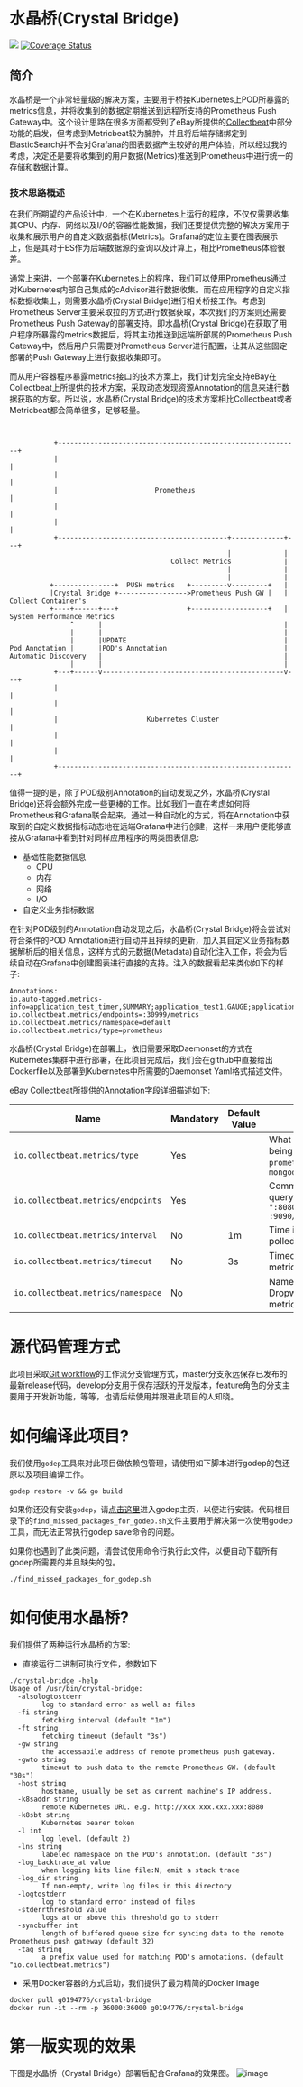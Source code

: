 # 水晶桥(Crystal Bridge)

![](https://travis-ci.org/g0194776/crystal-bridge.svg?branch=feature%2Ffirst_edition) [![Coverage Status](https://coveralls.io/repos/github/g0194776/crystal-bridge/badge.svg?branch=master)](https://coveralls.io/github/g0194776/crystal-bridge?branch=feature%2Ffirst_edition)

## 简介
水晶桥是一个非常轻量级的解决方案，主要用于桥接Kubernetes上POD所暴露的metrics信息，并将收集到的数据定期推送到远程所支持的Prometheus Push Gateway中。这个设计思路在很多方面都受到了eBay所提供的[Collectbeat](https://github.com/eBay/collectbeat)中部分功能的启发，但考虑到Metricbeat较为臃肿，并且将后端存储绑定到ElasticSearch并不会对Grafana的图表数据产生较好的用户体验，所以经过我的考虑，决定还是要将收集到的用户数据(Metrics)推送到Prometheus中进行统一的存储和数据计算。

### 技术思路概述
在我们所期望的产品设计中，一个在Kubernetes上运行的程序，不仅仅需要收集其CPU、内存、网络以及I/O的容器性能数据，我们还要提供完整的解决方案用于收集和展示用户的自定义数据指标(Metrics)。Grafana的定位主要在图表展示上，但是其对于ES作为后端数据源的查询以及计算上，相比Prometheus体验很差。

通常上来讲，一个部署在Kubernetes上的程序，我们可以使用Prometheus通过对Kubernetes内部自己集成的cAdvisor进行数据收集。而在应用程序的自定义指标数据收集上，则需要水晶桥(Crystal Bridge)进行相关桥接工作。考虑到Prometheus Server主要采取拉的方式进行数据获取，本次我们的方案则还需要Prometheus Push Gateway的部署支持。即水晶桥(Crystal Bridge)在获取了用户程序所暴露的metrics数据后，将其主动推送到远端所部属的Prometheus Push Gateway中，然后用户只需要对Prometheus Server进行配置，让其从这些固定部署的Push Gateway上进行数据收集即可。

而从用户容器程序暴露metrics接口的技术方案上，我们计划完全支持eBay在Collectbeat上所提供的技术方案，采取动态发现资源Annotation的信息来进行数据获取的方案。所以说，水晶桥(Crystal Bridge)的技术方案相比Collectbeat或者Metricbeat都会简单很多，足够轻量。


```text


           +------------------------------------------------------------+
           |                                                            |
           |                                                            |
           |                        Prometheus                          |
           |                                                            |
           |                                                            |
           +------------------------------------------+-------------+---+
                                                      |             |
                                        Collect Metrics             |
                                                      |             |
                                                      |             |
          +---------------+  PUSH metrics   +---------v---------+   |
          |Crystal Bridge +----------------->Prometheus Push GW |   | Collect Container's
          +----+------+---+                 +-------------------+   | System Performance Metrics
               ^      |                                             |
               |      |                                             |
               |      |UPDATE                                       |
Pod Annotation |      |POD's Annotation                             |
Automatic Discovery   |                                             |
               |      |                                             |
           +---+------v---------------------------------------------v---+
           |                                                            |
           |                                                            |
           |                      Kubernetes Cluster                    |
           |                                                            |
           |                                                            |
           +------------------------------------------------------------+

```

值得一提的是，除了POD级别Annotation的自动发现之外，水晶桥(Crystal Bridge)还将会额外完成一些更棒的工作。比如我们一直在考虑如何将Prometheus和Grafana联合起来，通过一种自动化的方式，将在Annotation中获取到的自定义数据指标动态地在远端Grafana中进行创建，这样一来用户便能够直接从Grafana中看到针对同样应用程序的两类图表信息:
- 基础性能数据信息
  - CPU
  - 内存
  - 网络
  - I/O
- 自定义业务指标数据

在针对POD级别的Annotation自动发现之后，水晶桥(Crystal Bridge)将会尝试对符合条件的POD Annotation进行自动并且持续的更新，加入其自定义业务指标数据解析后的相关信息，这样方式的元数据(Metadata)自动化注入工作，将会为后续自动在Grafana中创建图表进行直接的支持。注入的数据看起来类似如下的样子:

```text
Annotations:
io.auto-tagged.metrics-info=application_test_timer,SUMMARY;application_test1,GAUGE;application_test2,GAUGE;application_test3,GAUGE;application_test_histogram,SUMMARY;
io.collectbeat.metrics/endpoints=:30999/metrics
io.collectbeat.metrics/namespace=default
io.collectbeat.metrics/type=prometheus
```

水晶桥(Crystal Bridge)在部署上，依旧需要采取Daemonset的方式在Kubernetes集群中进行部署，在此项目完成后，我们会在github中直接给出Dockerfile以及部署到Kubernetes中所需要的Daemonset Yaml格式描述文件。

eBay Collectbeat所提供的Annotation字段详细描述如下:

  Name | Mandatory | Default Value | Description
  --- | --- | --- | ---
  `io.collectbeat.metrics/type` | Yes|  | What the format of the metrics being exposed is. Ex: `prometheus`, `dropwizard`, `mongodb`
  `io.collectbeat.metrics/endpoints` | Yes | | Comma separated locations to query the metrics from. Ex: `":8080/metrics, :9090/metrics"`
  `io.collectbeat.metrics/interval` | No | 1m | Time interval for metrics to be polled. Ex: `10m`, `1m`, `10s`
  `io.collectbeat.metrics/timeout` | No | 3s | Timeout duration for polling metrics. Ex: `10s`, `1m`
`io.collectbeat.metrics/namespace` | No | | Namespace to be provided for Dropwizard/Prometheus/HTTP metricsets.

# 源代码管理方式
此项目采取[Git workflow](https://www.atlassian.com/git/tutorials/comparing-workflows/gitflow-workflow)的工作流分支管理方式，master分支永远保存已发布的最新release代码，develop分支用于保存活跃的开发版本，feature角色的分支主要用于开发新功能，等等，也请后续使用并跟进此项目的人知晓。

# 如何编译此项目?
我们使用`godep`工具来对此项目做依赖包管理，请使用如下脚本进行godep的包还原以及项目编译工作。

```shell
godep restore -v && go build
```

如果你还没有安装`godep`，请[点击这里](https://github.com/tools/godep)进入godep主页，以便进行安装。代码根目录下的`find_missed_packages_for_godep.sh`文件主要用于解决第一次使用godep工具，而无法正常执行godep save命令的问题。

如果你也遇到了此类问题，请尝试使用命令行执行此文件，以便自动下载所有godep所需要的并且缺失的包。
```shell
./find_missed_packages_for_godep.sh
```

# 如何使用水晶桥?
我们提供了两种运行水晶桥的方案:
- 直接运行二进制可执行文件，参数如下

```shell
./crystal-bridge -help
Usage of /usr/bin/crystal-bridge:
  -alsologtostderr
    	log to standard error as well as files
  -fi string
    	fetching interval (default "1m")
  -ft string
    	fetching timeout (default "3s")
  -gw string
    	the accessabile address of remote prometheus push gateway.
  -gwto string
    	timeout to push data to the remote Prometheus GW. (default "30s")
  -host string
    	hostname, usually be set as current machine's IP address.
  -k8saddr string
    	remote Kubernetes URL. e.g. http://xxx.xxx.xxx.xxx:8080
  -k8sbt string
    	Kubernetes bearer token
  -l int
    	log level. (default 2)
  -lns string
    	labeled namespace on the POD's annotation. (default "3s")
  -log_backtrace_at value
    	when logging hits line file:N, emit a stack trace
  -log_dir string
    	If non-empty, write log files in this directory
  -logtostderr
    	log to standard error instead of files
  -stderrthreshold value
    	logs at or above this threshold go to stderr
  -syncbuffer int
    	length of buffered queue size for syncing data to the remote Prometheus push gateway (default 32)
  -tag string
    	a prefix value used for matching POD's annotations. (default "io.collectbeat.metrics")
```

- 采用Docker容器的方式启动，我们提供了最为精简的Docker Image

```shell
docker pull g0194776/crystal-bridge
docker run -it --rm -p 36000:36000 g0194776/crystal-bridge
```

# 第一版实现的效果
下图是水晶桥（Crystal Bridge）部署后配合Grafana的效果图。
![image](https://github.com/gridsum/crystal-bridge/blob/master/final.png) 

